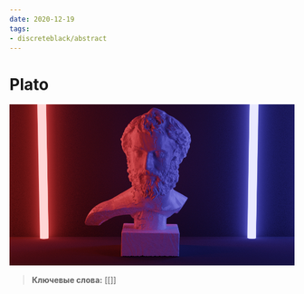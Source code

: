 ```yaml
---
date: 2020-12-19
tags:
- discreteblack/abstract
---
```

# Plato
![](static/untitled2.png)

>**Ключевые слова:** [[]]